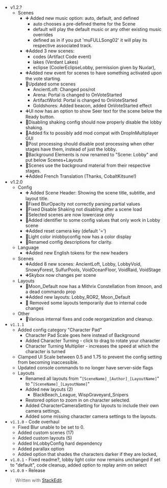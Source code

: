﻿
* v1.2.?
	* Scenes
		* ➕ Added new music option: auto, default, and defined
			* auto chooses a pre-defined theme for the Scene
			* default will play the default music or any other existing music overrides
			* defined as in if you put 'muFULLSong02' it will play its respective associated track.
		* ➕Added 3 new scenes: 
			* codes (Artifact Code event)
			* lakes (Verdant Lakes)
			* eclipse (CoolerEclipseLobby, permission given by Nuxlar),
		* ➕Added new event for scenes to have something activated upon the vote starting.
		* 🔧Updated some scenes
			* AncientLoft: Changed pos/rot
			* Arena: Portal is changed to OnVoteStarted
			* ArtifactWorld: Portal is changed to OnVoteStarted
			* Goldshores: Added beacon, added OnVoteStarted effect
		* ➕UI now has an option to show Seer text for the scene below the Ready button.
		* 🔧Disabling shaking config should now properly disable the lobby shaking.
		* 🔧Added fix to possibly add mod compat with DropInMultiplayer GUI
		* 🔧Post processing should disable post processing when other stages have them, instead of just the lobby.
		* 🔧Background Elements is now renamed to "Scene: Lobby" and put below Scenes+Layouts
		* 🔧Scenes use the background material from their respective stages.
		* ➕Added French Translation (Thanks, CobaltKitsune!)
* v1.2.0
	* Config
		* ➕ Added Scene Header: Showing the scene title, subtitle, and layout title.
		* 🔧Fixed BlurOpacity not correctly parsing partial values
		* 🔧Fixed Disable Shaking not disabling after a scene load
		* 🔧Selected scenes are now lowercase only
		* 🔧Added identifier to some config values that only work in Lobby scene
		* ➕Added reset camera key (default '=')
		* 🔧Light color inlobbyconfig now has a color display
		* 🔧Renamed config descriptions for clarity.
	* Language
		* ➕Added new English tokens for the new headers
	* Scenes
		* ➕Added 8 new scenes: AncientLoft, Lobby, LobbyVoid, SnowyForest, SulfurPools, VoidOceanFloor, VoidRaid, VoidStage
		* ➕Skybox now changes per scene
	* Layouts
		* 🔧Moon_Default now has a Mithrix Constellation from itmoon, and a dead commando prop
		* ➕Added new layouts: Lobby_ROR2, Moon_Default
		*  🔧 Removed some layouts temporarily due to internal code changes
	* Other
		* 🔧Various internal fixes and code reorganization and cleanup.
* `v1.1.1`
	* Added config category "Character Pad"
		* Character Pad Scale goes here instead of Background
		* Added Character Turning - click to drag to rotate your character
		* Character Turning Multiplier - increases the speed at which the character is turned
	* Clamped UI Scale between 0.5 and 1.75 to prevent the config setting from becoming inaccessible.
	* Updated console commands to no longer have server-side flags
	* Layouts
		* Renamed all layouts from "`[SceneName]_[Author]_[LayoutName]`" to "`[SceneName]_[LayoutName]`"
		* Added new layouts (2)
			* BlackBeach_League, WispGraveyard_Snipers
		* Restored option to zoom in on character selected.
		* Added CharacterCameraSetting for layouts to include their own camera settings.
		* Added some missing character camera settings to the layouts.
* `v1.1.0` - Code overhaul
	* Fixed Blur unable to be set to 0.
	* Added custom scenes (17)
	* Added custom layouts (5)
	* Added InLobbyConfig hard dependency
	* Added parallax option
	* Added option that shades the characters darker if they are locked,
* `v1.0.1` - Fixed readme?, lobby light color now remains unchanged if set to "default", code cleanup, added option to replay anim on select
* `v1.0.0` - Release


> Written with [StackEdit](https://stackedit.io/).